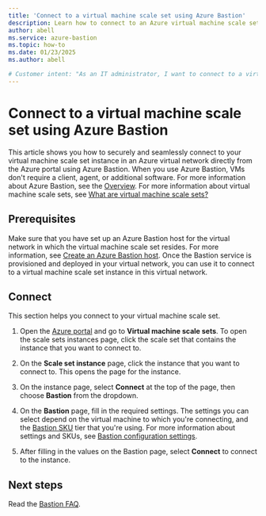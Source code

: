 ```yaml
---
title: 'Connect to a virtual machine scale set using Azure Bastion'
description: Learn how to connect to an Azure virtual machine scale set using Azure Bastion.
author: abell
ms.service: azure-bastion
ms.topic: how-to
ms.date: 01/23/2025
ms.author: abell

# Customer intent: "As an IT administrator, I want to connect to a virtual machine scale set using a secure gateway, so that I can manage instances without needing additional clients or software."
---
```


# Connect to a virtual machine scale set using Azure Bastion

This article shows you how to securely and seamlessly connect to your virtual machine scale set instance in an Azure virtual network directly from the Azure portal using Azure Bastion. When you use Azure Bastion, VMs don't require a client, agent, or additional software. For more information about Azure Bastion, see the [Overview](bastion-overview.md). For more information about virtual machine scale sets, see [What are virtual machine scale sets?](/azure/virtual-machine-scale-sets/overview)

## Prerequisites

Make sure that you have set up an Azure Bastion host for the virtual network in which the virtual machine scale set resides. For more information, see [Create an Azure Bastion host](tutorial-create-host-portal.md). Once the Bastion service is provisioned and deployed in your virtual network, you can use it to connect to a virtual machine scale set instance in this virtual network.

## <a name="rdp"></a>Connect

This section helps you connect to your virtual machine scale set.

1. Open the [Azure portal](https://portal.azure.com) and go to **Virtual machine scale sets**. To open the scale sets instances page, click the scale set that contains the instance that you want to connect to.
1. On the **Scale set instance** page, click the instance that you want to connect to. This opens the page for the instance.
1. On the instance page, select **Connect** at the top of the page, then choose **Bastion** from the dropdown.
1. On the **Bastion** page, fill in the required settings. The settings you can select depend on the virtual machine to which you're connecting, and the [Bastion SKU](configuration-settings.md#skus) tier that you're using. For more information about settings and SKUs, see [Bastion configuration settings](configuration-settings.md).

1. After filling in the values on the Bastion page, select **Connect** to connect to the instance.

## Next steps

Read the [Bastion FAQ](bastion-faq.md).
